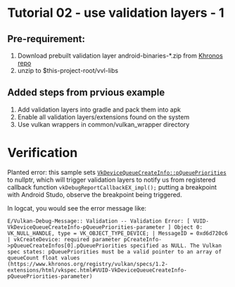 Tutorial 02 - use validation layers - 1
===========
Pre-requirement:
---------------
1. Download prebuilt validation layer android-binaries-*.zip from [Khronos repo](https://github.com/KhronosGroup/Vulkan-ValidationLayers/releases/latest)
1. unzip to $this-project-root/vvl-libs

Added steps from prvious example
-------------------------------
1. Add validation layers into gradle and pack them into apk
1. Enable all validation layers/extensions found on the system
1. Use vulkan wrappers in common/vulkan_wrapper directory

Verification
============
Planted error: this sample sets [`VkDeviceQueueCreateInfo::pQueuePriorities`](https://github.com/googlesamples/android-vulkan-tutorials/blob/master/tutorial02_prebuild_layers/app/src/main/jni/main.cpp#L190) to nullptr,
which will trigger validation layers to notify us from registered callback function
`vkDebugReportCallbackEX_impl();` putting a breakpoint with Android Studo, observe
the breakpoint being triggered.

In logcat, you would see the error message like:
```
E/Vulkan-Debug-Message:: Validation -- Validation Error: [ VUID-VkDeviceQueueCreateInfo-pQueuePriorities-parameter ] Object 0: VK_NULL_HANDLE, type = VK_OBJECT_TYPE_DEVICE; | MessageID = 0xd6d720c6 | vkCreateDevice: required parameter pCreateInfo->pQueueCreateInfos[0].pQueuePriorities specified as NULL. The Vulkan spec states: pQueuePriorities must be a valid pointer to an array of queueCount float values (https://www.khronos.org/registry/vulkan/specs/1.2-extensions/html/vkspec.html#VUID-VkDeviceQueueCreateInfo-pQueuePriorities-parameter)
```


